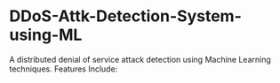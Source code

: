 # DDoS-Attk-Detection-System-using-ML
A distributed denial of service attack detection using Machine Learning techniques. Features Include:
